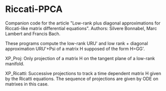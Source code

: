 # Riccati-PPCA
Companion code for the article "Low-rank plus diagonal approximations for Riccati-like matrix differential equations". Authors: Silvere Bonnabel, Marc Lambert and Francis Bach.

These programs compute the low-rank URU' and low rank + diagonal approximation URU'+Psi of a matrix H supposed of the form H=GG'.

XP_Proj: Only projection of a matrix H on the tangent plane of a low-rank manifold.

XP_Ricatti: Successive projections to track a time dependent matrix H given by the Ricatti equations. The sequence of projections are given by ODE on matrixes in this case. 
